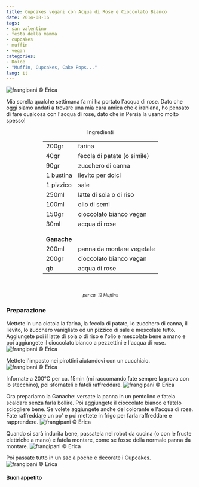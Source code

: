```yaml
---
title: Cupcakes vegani con Acqua di Rose e Cioccolato Bianco
date: 2014-08-16
tags:
- san valentino
- festa della mamma 
- cupcakes
- muffin
- vegan
categories:
- Dolce
- "Muffin, Cupcakes, Cake Pops..."
lang: it
---
```

![](../2014-08-16-cupcakes-con-acqua-di-rose-e-cioccolato-bianco/header.jpg "frangipani © Erica")

Mia sorella qualche settimana fa mi ha portato l'acqua di rose. Dato che oggi siamo andati a trovare una mia cara amica che è iraniana, ho pensato di fare qualcosa con l'acqua di rose, dato che in Persia la usano molto spesso!


<div id="wrapper" style="text-align: center">
  <div id="yourdiv" style="display: inline-block;">
    <div class="ingredients">
      <div class="ingredients-title">Ingredienti</div>
      <table>
        <tbody>
          <tr>
            <td>200gr</td>
            <td>farina</td>
          </tr>
          <tr>
            <td>40gr</td>
            <td>fecola di patate (o simile)</td>
          </tr>
          <tr>
            <td>90gr</td>
            <td>zucchero di canna</td>
          </tr>
          <tr>
            <td>1 bustina</td>
            <td>lievito per dolci</td>
          </tr>
          <tr>
            <td>1 pizzico</td>
            <td>sale</td>
          </tr>
          <tr>
            <td>250ml</td>
            <td>latte di soia o di riso</td>
          </tr>
          <tr>
            <td>100ml</td>
            <td>olio di semi</td>
          </tr>
          <tr>
            <td>150gr</td>
            <td>cioccolato bianco vegan</td>
          </tr>
          <tr>
            <td>30ml</td>
            <td>acqua di rose</td>
          </tr>
          <tr style="height: 15px;"></tr>
          <tr>          
            <td colspan="2"><b>Ganache</b></td>
          </tr>
          <tr>
            <td>200ml</td>
            <td>panna da montare vegetale</td>
          </tr>
          <tr>
            <td>200gr</td>
            <td>cioccolato bianco vegan</td>
          </tr>
          <tr>
            <td>qb</td>
            <td>acqua di rose</td>
          </tr>
        </tbody>
      </table>
      <br></br>
       <i class="pull-right" style="font-size: 80%;">per ca. 12 Muffins</i>
    </div>
  </div>
</div>


<h3>
  <font color="grey">
    <i class="fa-solid fa-gears"></i>
  </font> Preparazione
</h3>

Mettete in una ciotola la farina, la fecola di patate, lo zucchero di canna, il lievito, lo zucchero vanigliato ed un pizzico di sale e mescolate tutto.
Aggiungete poi il latte di soia o di riso e l'olio e mescolate bene a mano e poi aggiungete il cioccolato bianco a pezzettini e l'acqua di rose.
![](../2014-08-16-cupcakes-con-acqua-di-rose-e-cioccolato-bianco/impasto.jpg "frangipani © Erica")

Mettete l'impasto nei pirottini aiutandovi con un cucchiaio. 
![](../2014-08-16-cupcakes-con-acqua-di-rose-e-cioccolato-bianco/pirottini.jpg "frangipani © Erica")

Infornate a 200°C per ca. 15min (mi raccomando fate sempre la prova con lo stecchino), poi sfornateli e fateli raffreddare.
![](../2014-08-16-cupcakes-con-acqua-di-rose-e-cioccolato-bianco/sfornati.jpg "frangipani © Erica")

Ora prepariamo la Ganache: versate la panna in un pentolino e fatela scaldare senza farla bollire. Poi aggiungete il cioccolato bianco e fatelo sciogliere bene. Se volete aggiungete anche del colorante e l'acqua di rose. Fate raffreddare un po' e poi mettete in frigo per farla raffreddare e rapprendere.
![](../2014-08-16-cupcakes-con-acqua-di-rose-e-cioccolato-bianco/ganache1.jpg "frangipani © Erica")

Quando si sarà indurita bene, passatela nel robot da cucina (o con le fruste elettriche a mano) e fatela montare, come se fosse della normale panna da montare.
![](../2014-08-16-cupcakes-con-acqua-di-rose-e-cioccolato-bianco/ganache2.jpg "frangipani © Erica")

Poi passate tutto in un sac à poche e decorate i Cupcakes.
![](../2014-08-16-cupcakes-con-acqua-di-rose-e-cioccolato-bianco/risultato.jpg "frangipani © Erica")


<h4>Buon appetito
  <font color="red">
    <i class="fa-regular fa-face-smile"></i>
  </font>
</h4>